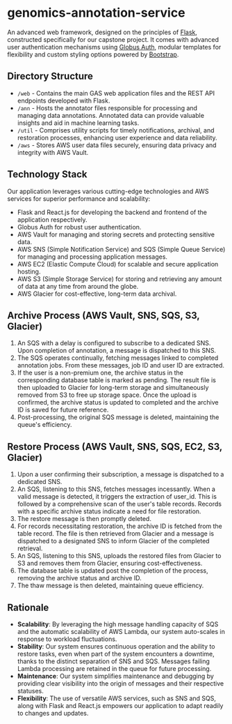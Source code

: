 # genomics-annotation-service

An advanced web framework, designed on the principles of [Flask](http://flask.pocoo.org/), constructed specifically for our capstone project. It comes with advanced user authentication mechanisms using [Globus Auth](https://docs.globus.org/api/auth), modular templates for flexibility and custom styling options powered by [Bootstrap](http://getbootstrap.com/). 

## Directory Structure

- `/web` - Contains the main GAS web application files and the REST API endpoints developed with Flask.
- `/ann` - Hosts the annotator files responsible for processing and managing data annotations. Annotated data can provide valuable insights and aid in machine learning tasks.
- `/util` - Comprises utility scripts for timely notifications, archival, and restoration processes, enhancing user experience and data reliability.
- `/aws` - Stores AWS user data files securely, ensuring data privacy and integrity with AWS Vault.

## Technology Stack
Our application leverages various cutting-edge technologies and AWS services for superior performance and scalability:
- Flask and React.js for developing the backend and frontend of the application respectively.
- Globus Auth for robust user authentication.
- AWS Vault for managing and storing secrets and protecting sensitive data.
- AWS SNS (Simple Notification Service) and SQS (Simple Queue Service) for managing and processing application messages.
- AWS EC2 (Elastic Compute Cloud) for scalable and secure application hosting.
- AWS S3 (Simple Storage Service) for storing and retrieving any amount of data at any time from around the globe.
- AWS Glacier for cost-effective, long-term data archival.

## Archive Process (AWS Vault, SNS, SQS, S3, Glacier)

1. An SQS with a delay is configured to subscribe to a dedicated SNS. Upon completion of annotation, a message is dispatched to this SNS.
2. The SQS operates continually, fetching messages linked to completed annotation jobs. From these messages, job ID and user ID are extracted.
3. If the user is a non-premium one, the archive status in the corresponding database table is marked as pending. The result file is then uploaded to Glacier for long-term storage and simultaneously removed from S3 to free up storage space. Once the upload is confirmed, the archive status is updated to completed and the archive ID is saved for future reference.
4. Post-processing, the original SQS message is deleted, maintaining the queue's efficiency.

## Restore Process (AWS Vault, SNS, SQS, EC2, S3, Glacier)

1. Upon a user confirming their subscription, a message is dispatched to a dedicated SNS.
2. An SQS, listening to this SNS, fetches messages incessantly. When a valid message is detected, it triggers the extraction of user_id. This is followed by a comprehensive scan of the user's table records. Records with a specific archive status indicate a need for file restoration.
3. The restore message is then promptly deleted.
4. For records necessitating restoration, the archive ID is fetched from the table record. The file is then retrieved from Glacier and a message is dispatched to a designated SNS to inform Glacier of the completed retrieval.
5. An SQS, listening to this SNS, uploads the restored files from Glacier to S3 and removes them from Glacier, ensuring cost-effectiveness.
6. The database table is updated post the completion of the process, removing the archive status and archive ID.
7. The thaw message is then deleted, maintaining queue efficiency.

## Rationale

- **Scalability**: By leveraging the high message handling capacity of SQS and the automatic scalability of AWS Lambda, our system auto-scales in response to workload fluctuations.
- **Stability**: Our system ensures continuous operation and the ability to restore tasks, even when part of the system encounters a downtime, thanks to the distinct separation of SNS and SQS. Messages failing Lambda processing are retained in the queue for future processing.
- **Maintenance**: Our system simplifies maintenance and debugging by providing clear visibility into the origin of messages and their respective statuses.
- **Flexibility**: The use of versatile AWS services, such as SNS and SQS, along with Flask and React.js empowers our application to adapt readily to changes and updates.
